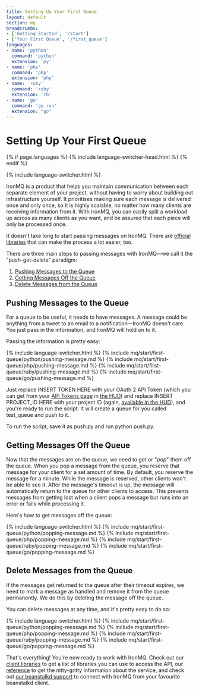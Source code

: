 ```yaml
---
title: Setting Up Your First Queue
layout: default
section: mq
breadcrumbs:
- ['Getting Started', '/start']
- ['Your First Queue', '/first_queue']
languages:
- name: 'python'
  command: 'python'
  extension: 'py'
- name: 'php'
  command: 'php'
  extension: 'php'
- name: 'ruby'
  command: 'ruby'
  extension: 'rb'
- name: 'go'
  command: 'go run'
  extension: "go"
---
```


<style type="text/css">
.container .fixed-width {
font-family: monospace;
}
pre {
overflow: auto;
}
</style>

# Setting Up Your First Queue

{% if page.languages %}
{% include language-switcher-head.html %}
{% endif %}

{% include language-switcher.html %}

IronMQ is a product that helps you maintain communication between each separate element of your project, without having to worry about building out infrastructure yourself. It prioritises making sure each message is delivered once and only once, so it is highly scalable, no matter how many clients are receiving information from it. With IronMQ, you can easily split a workload up across as many clients as you want, and be assured that each piece will only be processed once.

It doesn't take long to start passing messages on IronMQ. There are [official libraries](/mq/code/libraries) that can make the process a lot easier, too.

There are three main steps to passing messages with IronMQ&mdash;we call it the "push-get-delete" paradigm:

1. [Pushing Messages to the Queue](#pushing_messages_to_the_queue)
2. [Getting Messages Off the Queue](#get_messages_off_the_queue)
3. [Delete Messages from the Queue](#delete_messages_from_the_queue)

## Pushing Messages to the Queue

For a queue to be useful, it needs to have messages. A message could be anything from a tweet to an email to a notification&mdash;IronMQ doesn't care. You just pass in the information, and IronMQ will hold on to it.

Passing the information is pretty easy:

{% include language-switcher.html %}
{% include mq/start/first-queue/python/pushing-message.md %}
{% include mq/start/first-queue/php/pushing-message.md %}
{% include mq/start/first-queue/ruby/pushing-message.md %}
{% include mq/start/first-queue/go/pushing-message.md %}

Just replace <span class="fixed-width variable token">INSERT TOKEN HERE</span> with your OAuth 2 API Token (which you can get from your [API Tokens page](https://hud.iron.io/tokens) in [the HUD](https://hud.iron.io)) and replace <span class="fixed-width variable project_id">INSERT PROJECT_ID HERE</span> with your project ID (again, [available in the HUD](https://hud.iron.io/mq/projects)), and you're ready to run the script. It will create a queue for you called <span class="fixed-width">test_queue</span> and push to it.

To run the script, save it as <span class="fixed-width">push.<span class="language extension">py</span></span> and run <span class="language command">python</span> push.<span class="language extension">py</span></span>.

## Getting Messages Off the Queue

Now that the messages are on the queue, we need to get or "*pop*" them off the queue. When you pop a message from the queue, you reserve that message for your client for a set amount of time. By default, you reserve the message for a minute. While the message is reserved, other clients won't be able to see it. After the message's <span class="fixed-width">timeout</span> is up, the message will automatically return to the queue for other clients to access. This prevents messages from getting lost when a client pops a message but runs into an error or fails while processing it.

Here's how to get messages off the queue:

{% include language-switcher.html %}
{% include mq/start/first-queue/python/popping-message.md %}
{% include mq/start/first-queue/php/popping-message.md %}
{% include mq/start/first-queue/ruby/popping-message.md %}
{% include mq/start/first-queue/go/popping-message.md %}

## Delete Messages from the Queue

If the messages get returned to the queue after their <span class="fixed-width">timeout</span> expires, we need to mark a message as handled and remove it from the queue permanently. We do this by deleting the message off the queue.

You can delete messages at any time, and it's pretty easy to do so:

{% include language-switcher.html %}
{% include mq/start/first-queue/python/popping-message.md %}
{% include mq/start/first-queue/php/popping-message.md %}
{% include mq/start/first-queue/ruby/popping-message.md %}
{% include mq/start/first-queue/go/popping-message.md %}

That's everything! You're now ready to work with IronMQ. Check out our [client libraries](/mq/code/libraries) to get a list of libraries you can use to access the API, our [reference](/mq/reference/environment) to get the nitty-gritty information about the service, and check out [our beanstalkd support](/mq/code/beanstalkd) to connect with IronMQ from your favourite beanstalkd client.
